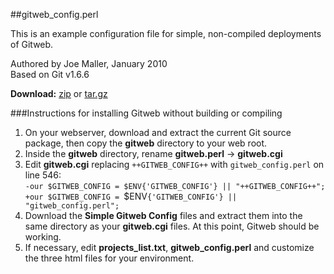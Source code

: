 ##gitweb_config.perl

This is an example configuration file for simple, non-compiled deployments
of Gitweb.

Authored by Joe Maller, January 2010   
Based on Git v1.6.6   

**Download:** [zip](http://github.com/joemaller/Simple-Gitweb-Config/zipball/master) or [tar.gz](http://github.com/joemaller/Simple-Gitweb-Config/tarball/master)


###Instructions for installing Gitweb without building or compiling

1. On your webserver, download and extract the current Git source package, then copy the **gitweb** directory to your web root.
2. Inside the **gitweb** directory, rename **gitweb.perl** -> **gitweb.cgi**
3. Edit **gitweb.cgi** replacing `++GITWEB_CONFIG++` with `gitweb_config.perl` on line 546:   
     `-our $GITWEB_CONFIG = $ENV{'GITWEB_CONFIG'} || "++GITWEB_CONFIG++";`   
     `+our $GITWEB_CONFIG = `$ENV`{'GITWEB_CONFIG'} || "gitweb_config.perl";`
4. Download the **Simple Gitweb Config** files and extract them into the same directory as your **gitweb.cgi** files. At this point, Gitweb should be working.
5. If necessary, edit **projects\_list.txt**, **gitweb\_config.perl** and customize the three html files for your environment. 

